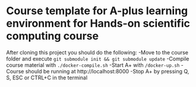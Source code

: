 # Course template for A-plus learning environment for Hands-on scientific computing course

After cloning this project you should do the following:
-Move to the course folder and execute `git submodule init && git submodule update`
-Compile course material with `./docker-compile.sh`
-Start A+ with `/docker-up.sh`
-Course should be running at  http://localhost:8000
-Stop A+ by pressing Q, S, ESC or CTRL+C in the terminal
